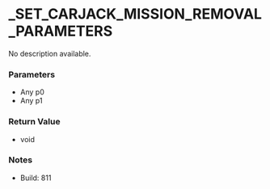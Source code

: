 # _SET_CARJACK_MISSION_REMOVAL_PARAMETERS

No description available.

### Parameters
* Any p0
* Any p1

### Return Value
* void

### Notes
* Build: 811


